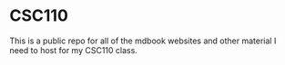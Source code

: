 # CSC110

This is a public repo for all of the mdbook websites and other material I need
to host for my CSC110 class.
